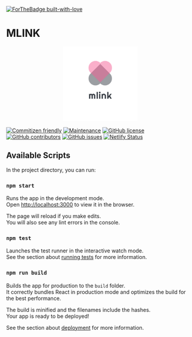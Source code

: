 [![ForTheBadge built-with-love](http://ForTheBadge.com/images/badges/built-with-love.svg)](https://GitHub.com/Naereen/)

# MLINK 
<p align="center">
<img alt="mlink logo" width="200" src="src/assets/images/logo1_transparent.png"/>
</p>

[![Commitizen friendly](https://img.shields.io/badge/commitizen-friendly-brightgreen.svg)](http://commitizen.github.io/cz-cli/)
[![Maintenance](https://img.shields.io/badge/Maintened-Yes-green.svg)](https://shields.io/)
[![GitHub license](https://img.shields.io/badge/License-MIT-green.svg)](https://shields.io/)
[![GitHub contributors](https://img.shields.io/badge/Contributors-4-blue.svg)](https://GitHub.com/fac20/mlink-frontend/graphs/contributors/)
[![GitHub issues](https://img.shields.io/badge/Issues-5-orange.svg)](https://GitHub.com/fac20/mlink-frontend/issues/)
[![Netlify Status](https://api.netlify.com/api/v1/badges/e295f912-489a-4f4d-98e5-e864e357238d/deploy-status)](https://app.netlify.com/sites/sad-panini-eb240f/deploys)


## Available Scripts

In the project directory, you can run:

### `npm start`

Runs the app in the development mode.<br /> Open
[http://localhost:3000](http://localhost:3000) to view it in the browser.

The page will reload if you make edits.<br /> You will also see any lint errors
in the console.

### `npm test`

Launches the test runner in the interactive watch mode.<br /> See the section
about
[running tests](https://facebook.github.io/create-react-app/docs/running-tests)
for more information.

### `npm run build`

Builds the app for production to the `build` folder.<br /> It correctly bundles
React in production mode and optimizes the build for the best performance.

The build is minified and the filenames include the hashes.<br /> Your app is
ready to be deployed!

See the section about
[deployment](https://facebook.github.io/create-react-app/docs/deployment) for
more information.
